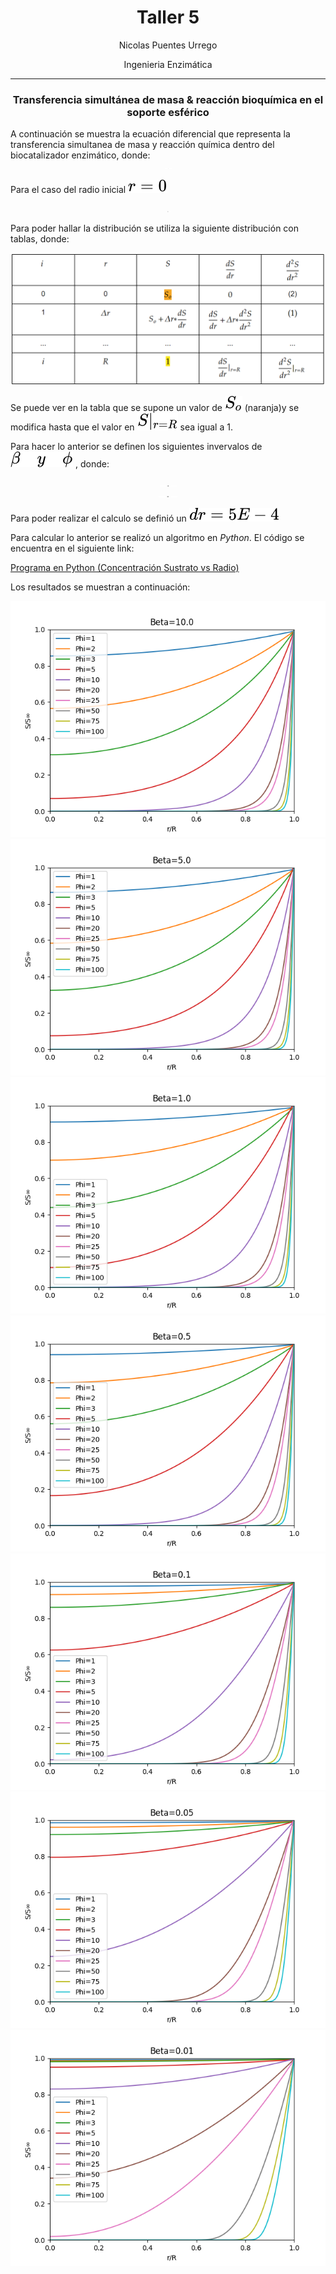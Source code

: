 <h1 align="center">Taller 5</h1>
<p align="center">Nicolas Puentes Urrego</p>
<p align="center">Ingenieria Enzimática</p>

---

<h3 align="center">Transferencia simultánea de masa & reacción bioquímica en el soporte esférico</h1>
A continuación se muestra la ecuación diferencial que representa la transferencia simultanea de masa y reacción química dentro del biocatalizador enzimático, donde:

<div align="center"><img style="background: white;" src="svg\BmqQnjNriH.svg"></div>

Para el caso del radio inicial 
<span align="center"><img style="background: white;" src="svg\df5Zwv1KvJ.svg"></span>

<div align="center"><img style="background: white;" src="svg\a3OeoYVWBx.svg"></div>

Para poder hallar la distribución se utiliza la siguiente distribución con tablas, donde: 
<div align="center"><img style="background: white;" src="svg\Screenshot_1.png"></div>

Se puede ver en la tabla que se supone un valor de <span align="center"><img style="background: white;" src="svg\qll8hwB79R.svg"></span> (naranja)y se modifica hasta que el valor en <span align="center"><img style="background: white;" src="svg\24HlDziO7A.svg"></span> sea igual a 1.

Para hacer lo anterior se definen los siguientes invervalos de <span align="center"><img style="background: white;" src="svg\NG6Wf3CbzN.svg"></span> , donde:

<div align="center"><img style="background: white;" src="svg\pRHcd00R4e.svg"></div>

<div align="center"><img style="background: white;" src="svg\ZPrwbSIlio.svg"></div>

Para poder realizar el calculo se definió un <span align="center"><img style="background: white;" src="svg\WrAgk89JJb.svg"></span>

Para calcular lo anterior se realizó un algoritmo en *Python*. El código se
encuentra en el siguiente link:

[Programa en Python (Concentración Sustrato vs Radio)](SvsR.py)

Los resultados se muestran a continuación:

<div align="center"><img style="background: white;" src="Images/Beta-10.0.png"></div>
<div align="center"><img style="background: white;" src="Images/Beta-5.0.png"></div>
<div align="center"><img style="background: white;" src="Images/Beta-1.0.png"></div>
<div align="center"><img style="background: white;" src="Images/Beta-0.5.png"></div>
<div align="center"><img style="background: white;" src="Images/Beta-0.1.png"></div>
<div align="center"><img style="background: white;" src="Images/Beta-0.05.png"></div>
<div align="center"><img style="background: white;" src="Images/Beta-0.01.png"></div>
